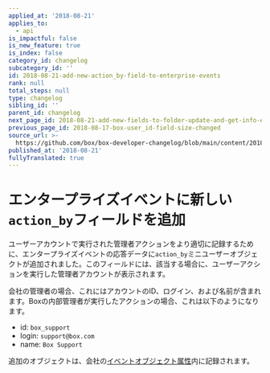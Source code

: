 ```yaml
---
applied_at: '2018-08-21'
applies_to:
  - api
is_impactful: false
is_new_feature: true
is_index: false
category_id: changelog
subcategory_id: ''
id: 2018-08-21-add-new-action_by-field-to-enterprise-events
rank: null
total_steps: null
type: changelog
sibling_id: ''
parent_id: changelog
next_page_id: 2018-08-21-add-new-fields-to-folder-update-and-get-info-endpoints
previous_page_id: 2018-08-17-box-user_id-field-size-changed
source_url: >-
  https://github.com/box/box-developer-changelog/blob/main/content/2018/08-21-add-new-action_by-field-to-enterprise-events.md
published_at: '2018-08-21'
fullyTranslated: true
---
```

# エンタープライズイベントに新しい`action_by`フィールドを追加

ユーザーアカウントで実行された管理者アクションをより適切に記録するために、エンタープライズイベントの応答データに`action_by`ミニユーザーオブジェクトが追加されました。このフィールドには、該当する場合に、ユーザーアクションを実行した管理者アカウントが表示されます。

会社の管理者の場合、これにはアカウントのID、ログイン、および名前が含まれます。Boxの内部管理者が実行したアクションの場合、これは以下のようになります。

* id: `box_support`
* login: `support@box.com`
* name: `Box Support`

追加のオブジェクトは、会社の[イベントオブジェクト属性](endpoint://resources/event/)内に記録されます。
